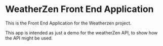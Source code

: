 # WeatherZen Front End Application
This is the Front End Application for the Weatherzen project.

This app is intended as just a demo for the weatherZen API, to show how the API might be used.
